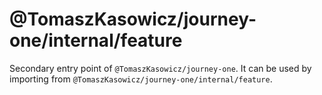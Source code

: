 # @TomaszKasowicz/journey-one/internal/feature

Secondary entry point of `@TomaszKasowicz/journey-one`. It can be used by importing from `@TomaszKasowicz/journey-one/internal/feature`.

